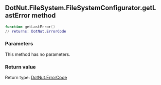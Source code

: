 ## DotNut.FileSystem.FileSystemConfigurator.getLastError method


```lua
function getLastError()
// returns: DotNut.ErrorCode
```


### Parameters

This method has no parameters.

### Return value

Return type: [DotNut.ErrorCode](../../../DotNut/ErrorCode.md)

